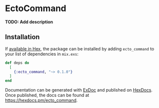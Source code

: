 # EctoCommand

**TODO: Add description**

## Installation

If [available in Hex](https://hex.pm/docs/publish), the package can be installed
by adding `ecto_command` to your list of dependencies in `mix.exs`:

```elixir
def deps do
  [
    {:ecto_command, "~> 0.1.0"}
  ]
end
```

Documentation can be generated with [ExDoc](https://github.com/elixir-lang/ex_doc)
and published on [HexDocs](https://hexdocs.pm). Once published, the docs can
be found at <https://hexdocs.pm/ecto_command>.

